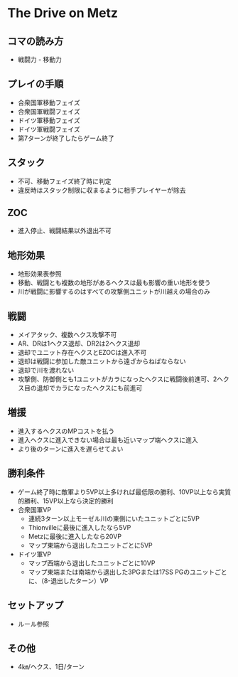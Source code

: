 # The Drive on Metz

## コマの読み方
- 戦闘力 - 移動力

## プレイの手順
- 合衆国軍移動フェイズ
- 合衆国軍戦闘フェイズ
- ドイツ軍移動フェイズ
- ドイツ軍戦闘フェイズ
- 第7ターンが終了したらゲーム終了

## スタック
- 不可、移動フェイズ終了時に判定
- 違反時はスタック制限に収まるように相手プレイヤーが除去

## ZOC
- 進入停止、戦闘結果以外退出不可

## 地形効果
- 地形効果表参照
- 移動、戦闘とも複数の地形があるヘクスは最も影響の重い地形を使う
- 川が戦闘に影響するのはすべての攻撃側ユニットが川越えの場合のみ

## 戦闘
- メイアタック、複数ヘクス攻撃不可
- AR、DRは1ヘクス退却、DR2は2ヘクス退却
- 退却でユニット存在ヘクスとEZOCは進入不可
- 退却は戦闘に参加した敵ユニットから遠ざからねばならない
- 退却で川を渡れない
- 攻撃側、防御側とも1ユニットがカラになったヘクスに戦闘後前進可、2ヘクス目の退却でカラになったヘクスにも前進可

## 増援
- 進入するヘクスのMPコストを払う
- 進入ヘクスに進入できない場合は最も近いマップ端ヘクスに進入
- より後のターンに進入を遅らせてよい

## 勝利条件
- ゲーム終了時に敵軍より5VP以上多ければ最低限の勝利、10VP以上なら実質的勝利、15VP以上なら決定的勝利
- 合衆国軍VP
  - 連続3ターン以上モーゼル川の東側にいたユニットごとに5VP
  - Thionvilleに最後に進入したなら5VP
  - Metzに最後に進入したなら20VP
  - マップ東端から退出したユニットごとに5VP
- ドイツ軍VP
  - マップ西端から退出したユニットごとに10VP
  - マップ東端または南端から退出した3PGまたは17SS PGのユニットごとに、（8-退出したターン）VP

## セットアップ
- ルール参照

## その他
- 4㎞/ヘクス、1日/ターン
